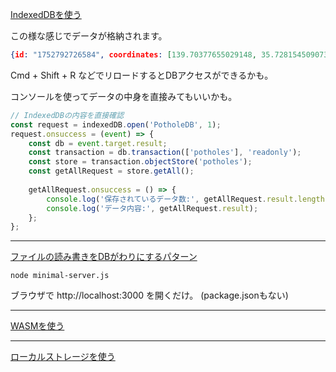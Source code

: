 
[IndexedDBを使う](./useIndexedDB/)


この様な感じでデータが格納されます。
```json
{id: "1752792726584", coordinates: [139.70377655029148, 35.728154509073775], timestamp: "2025-07-17T22:52:06.584Z", description: "test", imageBlob: File}
```

Cmd + Shift + R などでリロードするとDBアクセスができるかも。


コンソールを使ってデータの中身を直接みてもいいかも。

```js
// IndexedDBの内容を直接確認
const request = indexedDB.open('PotholeDB', 1);
request.onsuccess = (event) => {
    const db = event.target.result;
    const transaction = db.transaction(['potholes'], 'readonly');
    const store = transaction.objectStore('potholes');
    const getAllRequest = store.getAll();
    
    getAllRequest.onsuccess = () => {
        console.log('保存されているデータ数:', getAllRequest.result.length);
        console.log('データ内容:', getAllRequest.result);
    };
};

```



---



[ファイルの読み書きをDBがわりにするパターン](./useNodejs/)
```
node minimal-server.js
```
ブラウザで http://localhost:3000 を開くだけ。
(package.jsonもない)

---

[WASMを使う](./useDuckDB/)

---


[ローカルストレージを使う](./useLocalStorage/)

